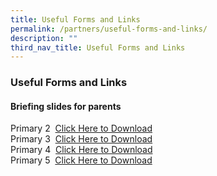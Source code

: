 ```yaml
---
title: Useful Forms and Links
permalink: /partners/useful-forms-and-links/
description: ""
third_nav_title: Useful Forms and Links
---
```

### **Useful Forms and Links**
#### **Briefing slides for parents**
Primary 2  [Click Here to Download](/files/Useful%20Forms%20and%20Links/P2%20Briefing%20for%20Parents.pdf)<br>
Primary 3  [Click Here to Download](https://peiyingpri.moe.edu.sg/qql/slot/u161/2021%20briefing%20slides/P3%20Briefing%20for%20Parents.pdf)<br>
Primary 4  [Click Here to Download](https://peiyingpri.moe.edu.sg/qql/slot/u161/2021%20briefing%20slides/P4%20Briefing%20for%20parents.pdf)<br>
Primary 5  [Click Here to Download](/files/Useful%20Forms%20and%20Links/P5%20Briefing%20for%20Parents.pdf)<br>